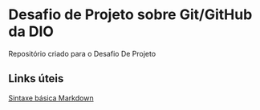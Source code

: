 # Desafio de Projeto sobre Git/GitHub da DIO
Repositório criado para o Desafio De Projeto

## Links úteis
[Sintaxe básica Markdown](https://www.markdownguide.org/)
